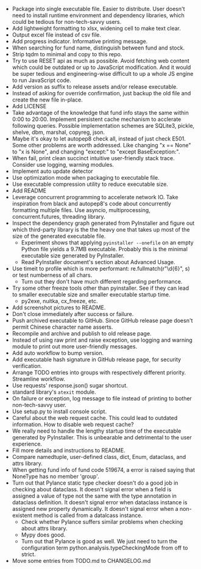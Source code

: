- Package into single executable file. Easier to distribute. User doesn't need to install runtime environment and dependency libraries, which could be tedious for non-tech-savvy users.
- Add lightweight formatting to xlsx, widening cell to make text clear.
- Output excel file instead of csv file.
- Add progress indicator. Informative printing message.
- When searching for fund name, distinguish between fund and stock.
- Strip tqdm to minimal and copy to this repo.
- Try to use RESET api as much as possible. Avoid fetching web content which could be outdated or up to JavaScript modification. And it would be super tedious and engineering-wise difficult to up a whole JS engine to run JavaScript code.
- Add version as suffix to release assets and/or release executable.
- Instead of asking for override confirmation, just backup the old file and create the new file in-place.
- Add LICENSE
- Take advantage of the knowledge that fund info stays the same within 0:00 to 20:00. Implement persistent cache mechanism to acclerate following queries. Possible implementation schemes are SQLite3, pickle, shelve, dbm, marshal, copyreg, json.
- Maybe it's okay to let autopep8 check all, instead of just check E501. Some other problems are worth addressed. Like changing "x == None" to "x is None", and changing "except:" to "except BaseException:".
- When fail, print clean succinct intuitive user-friendly stack trace. Consider use logging, warning modules.
- Implement auto update detector
- Use optimization mode when packaging to executable file.
- Use executable compression utility to reduce executable size.
- Add README
- Leverage concurrent programming to accelerate network IO. Take inspiration from black and autopep8's code about concurrently formatting multiple files. Use asyncio, multiprocessing, concurrent.futures, threading library.
- Inspect the dependency graph generated from PyInstaller and figure out which third-party library is the the heavy one that takes up most of the size of the generated executable file.
  - Experiment shows that applying `pyinstaller --onefile` on an empty Python file yields a 9.7MB executable. Probably this is the minimal executable size generated by PyInstaller.
  - Read PyInstaller document's section about Advanced Usage.
- Use timeit to profile which is more performant: re.fullmatch(r"\d{6}", s) or test numberness of all chars.
  - Turn out they don't have much different regarding performance.
- Try some other freeze tools other than pyinstaller. See if they can lead to smaller executable size and smaller executable startup time.
  - py2exe, nuitka, cx_freeze, etc.
- Add screenshot pictures to README.
- Don't close immediately after success or failure.
- Push archived executable to GitHub. Since GitHub release page doesn't permit Chinese character name asserts.
- Recompile and archive and publish to old release page.
- Instead of using raw print and raise exception, use logging and warning module to print out more user-friendly messages.
- Add auto workflow to bump version.
- Add executable hash signature in GitHub release page, for security verification.
- Arrange TODO entries into groups with respectively different priority. Streamline workflow.
- Use requests' response.json() sugar shortcut.
- standard library's `atexit` module.
- On failure or exception, log message to file instead of printing to bother non-tech-savvy user.
- Use setup.py to install console script.
- Careful about the web request cache. This could lead to outdated information. How to disable web request cache?
- We really need to handle the lengthy startup time of the executable generated by PyInstaller. This is unbearable and detrimental to the user experience.
- Fill more details and instructions to README.
- Compare namedtuple, user-defined class, dict, Enum, dataclass, and attrs library.
- When getting fund info of fund code 519674, a error is raised saying that NoneType has no member 'group'.
- Turn out that Pylance static type checker doesn't do a good job in checking about dataclass. It doesn't signal error when a field is assigned a value of type not the same with the type annotation in dataclass definition. It doesn't signal error when dataclass instance is assigned new property dynamically. It doesn't signal error when a non-existent method is called from a datalcass instance.
  - Check whether Pylance suffers similar problems when checking about attrs library.
  - Mypy does good.
  - Turn out that Pylance is good as well. We just need to turn the configuration term python.analysis.typeCheckingMode from off to strict.
- Move some entries from TODO.md to CHANGELOG.md
